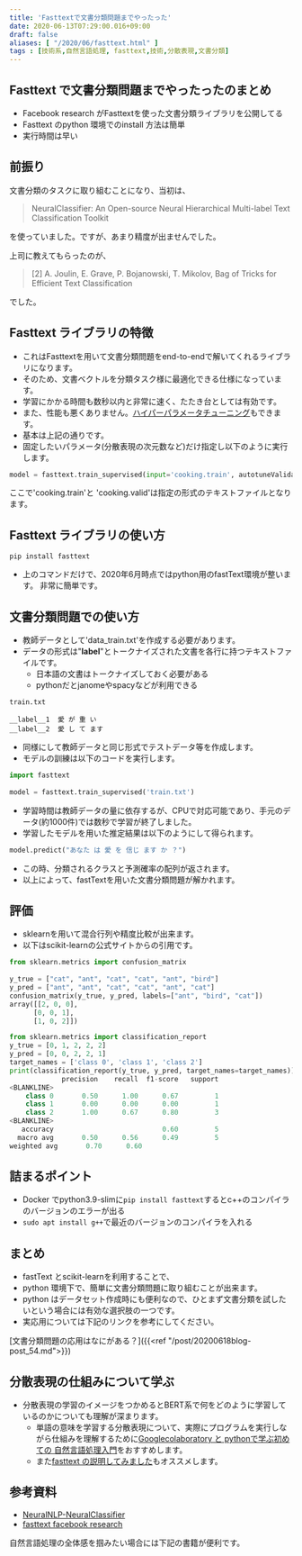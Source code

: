 ```yaml
---
title: 'Fasttextで文書分類問題までやったった'
date: 2020-06-13T07:29:00.016+09:00
draft: false
aliases: [ "/2020/06/fasttext.html" ]
tags : [技術系,自然言語処理, fasttext,技術,分散表現,文書分類]
---
```


## Fasttext で文書分類問題までやったったのまとめ

*   Facebook research がFasttextを使った文書分類ライブラリを公開してる
*   Fasttext のpython 環境でのinstall 方法は簡単
*   実行時間は早い
    
## 前振り

文書分類のタスクに取り組むことになり、当初は、

> NeuralClassifier: An Open-source Neural Hierarchical Multi-label Text Classification Toolkit

を使っていました。ですが、あまり精度が出ませんでした。

上司に教えてもらったのが、

> \[2\] A. Joulin, E. Grave, P. Bojanowski, T. Mikolov, Bag of Tricks for Efficient Text Classification

でした。

## Fasttext ライブラリの特徴

- これはFasttextを用いて文書分類問題をend-to-endで解いてくれるライブラリになります。
- そのため、文書ベクトルを分類タスク様に最適化できる仕様になっています。
- 学習にかかる時間も数秒以内と非常に速く、たたき台としては有効です。
- また、性能も悪くありません。[ハイパーパラメータチューニング](https://fasttext.cc/docs/en/autotune.html)もできます。
- 基本は上記の通りです。
- 固定したいパラメータ(分散表現の次元数など)だけ指定し以下のように実行します。

```py
model = fasttext.train_supervised(input='cooking.train', autotuneValidationFile='cooking.valid')
```

ここで'cooking.train'と 'cooking.valid'は指定の形式のテキストファイルとなります。

## Fasttext ライブラリの使い方


```
pip install fasttext
```

- 上のコマンドだけで、2020年6月時点ではpython用のfastText環境が整います。 非常に簡単です。

## 文書分類問題での使い方
- 教師データとして'data_train.txt'を作成する必要があります。
- データの形式は"**label**"とトークナイズされた文書を各行に持つテキストファイルです。
  - 日本語の文書はトークナイズしておく必要がある
  - pythonだとjanomeやspacyなどが利用できる

```
train.txt   
  
__label__1  愛 が 重 い  
__label__2  愛 し て ます
```

- 同様にして教師データと同じ形式でテストデータ等を作成します。
- モデルの訓練は以下のコードを実行します。

```py
import fasttext  
  
model = fasttext.train_supervised('train.txt')
```

- 学習時間は教師データの量に依存するが、CPUで対応可能であり、手元のデータ(約1000件)では数秒で学習が終了しました。
- 学習したモデルを用いた推定結果は以下のようにして得られます。

```py
model.predict("あなた は 愛 を 信じ ます か ？")
```

- この時、分類されるクラスと予測確率の配列が返されます。
- 以上によって、fastTextを用いた文書分類問題が解かれます。

## 評価

- sklearnを用いて混合行列や精度比較が出来ます。
- 以下はscikit-learnの公式サイトからの引用です。

```py
from sklearn.metrics import confusion_matrix  
  
y_true = ["cat", "ant", "cat", "cat", "ant", "bird"]  
y_pred = ["ant", "ant", "cat", "cat", "ant", "cat"]  
confusion_matrix(y_true, y_pred, labels=["ant", "bird", "cat"])  
array([[2, 0, 0],  
      [0, 0, 1],  
      [1, 0, 2]])
```

```py
from sklearn.metrics import classification_report  
y_true = [0, 1, 2, 2, 2]  
y_pred = [0, 0, 2, 2, 1]  
target_names = ['class 0', 'class 1', 'class 2']  
print(classification_report(y_true, y_pred, target_names=target_names))  
             precision    recall  f1-score   support  
<BLANKLINE>  
    class 0       0.50      1.00      0.67         1  
    class 1       0.00      0.00      0.00         1  
    class 2       1.00      0.67      0.80         3  
<BLANKLINE>  
   accuracy                           0.60         5  
  macro avg       0.50      0.56      0.49         5  
weighted avg       0.70      0.60
```
## 詰まるポイント
- Docker でpython3.9-slimに`pip install fasttext`するとc++のコンパイラのバージョンのエラーが出る
- `sudo apt install g++`で最近のバージョンのコンパイラを入れる
## まとめ
- fastText とscikit-learnを利用することで、
- python 環境下で、簡単に文書分類問題に取り組むことが出来ます。
- python はデータセット作成時にも便利なので、ひとまず文書分類を試したいという場合には有効な選択肢の一つです。
- 実応用については下記のリンクを参考にしてください。

[文書分類問題の応用はなにがある？]({{<ref "/post/20200618blog-post_54.md">}})

## 分散表現の仕組みについて学ぶ
- 分散表現の学習のイメージをつかめるとBERT系で何をどのように学習しているのかについても理解が深まります。
  - 単語の意味を学習する分散表現について、実際にプログラムを実行しながら仕組みを理解するために[Googlecolaboratory と pythonで学ぶ初めての 自然言語処理入門](https://subcul-science.booth.pm/items/1562211)をおすすめします。
  - また[fasttext の説明してみました](https://subcul-science.booth.pm/items/3152477)もオススメします。

## 参考資料 
- [NeuralNLP-NeuralClassifier](https://github.com/Tencent/NeuralNLP-NeuralClassifier)
- [fasttext facebook research](https://github.com/facebookresearch/fastText)

自然言語処理の全体感を掴みたい場合には下記の書籍が便利です。
<div data-vc_mylinkbox_id="887685224"></div>